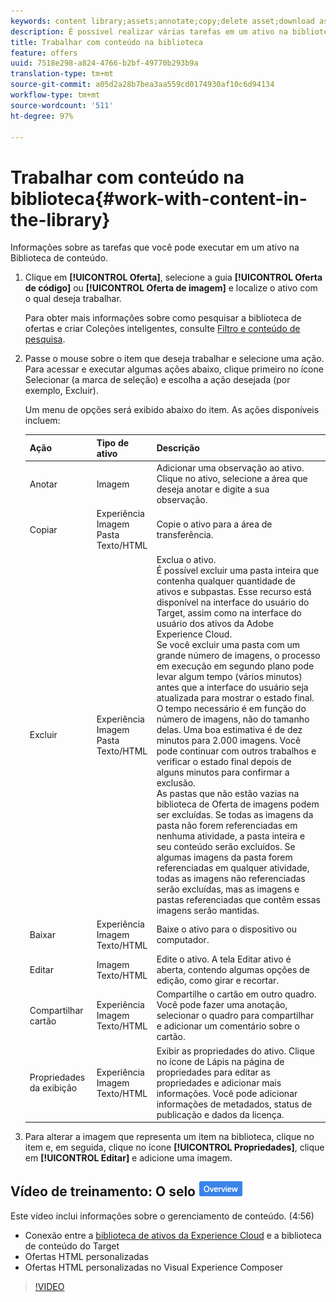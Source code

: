 ```yaml
---
keywords: content library;assets;annotate;copy;delete asset;download asset;edit content;share card;view content properties
description: É possível realizar várias tarefas em um ativo na biblioteca.
title: Trabalhar com conteúdo na biblioteca
feature: offers
uuid: 7518e298-a824-4766-b2bf-49770b293b9a
translation-type: tm+mt
source-git-commit: a05d2a28b7bea3aa559cd0174930af10c6d94134
workflow-type: tm+mt
source-wordcount: '511'
ht-degree: 97%

---
```



# Trabalhar com conteúdo na biblioteca{#work-with-content-in-the-library}

Informações sobre as tarefas que você pode executar em um ativo na Biblioteca de conteúdo.

1. Clique em **[!UICONTROL Oferta]**, selecione a guia **[!UICONTROL Oferta de código]** ou **[!UICONTROL Oferta de imagem]** e localize o ativo com o qual deseja trabalhar.

   Para obter mais informações sobre como pesquisar a biblioteca de ofertas e criar Coleções inteligentes, consulte [Filtro e conteúdo de pesquisa](/help/c-experiences/c-manage-content/filter-and-search-content.md#concept_3B59B8F025BF4CEA82ECC5199D365276).

1. Passe o mouse sobre o item que deseja trabalhar e selecione uma ação. Para acessar e executar algumas ações abaixo, clique primeiro no ícone Selecionar (a marca de seleção) e escolha a ação desejada (por exemplo, Excluir).

   Um menu de opções será exibido abaixo do item. As ações disponíveis incluem:

   | Ação | Tipo de ativo | Descrição |
   |--- |--- |--- |
   | Anotar | Imagem | Adicionar uma observação ao ativo. Clique no ativo, selecione a área que deseja anotar e digite a sua observação. |
   | Copiar | Experiência<br>Imagem<br>Pasta<br>Texto/HTML | Copie o ativo para a área de transferência. |
   | Excluir | Experiência<br>Imagem<br>Pasta<br>Texto/HTML | Exclua o ativo.<br>É possível excluir uma pasta inteira que contenha qualquer quantidade de ativos e subpastas. Esse recurso está disponível na interface do usuário do Target, assim como na interface do usuário dos ativos da Adobe Experience Cloud.<br>Se você excluir uma pasta com um grande número de imagens, o processo em execução em segundo plano pode levar algum tempo (vários minutos) antes que a interface do usuário seja atualizada para mostrar o estado final. O tempo necessário é em função do número de imagens, não do tamanho delas. Uma boa estimativa é de dez minutos para 2.000 imagens. Você pode continuar com outros trabalhos e verificar o estado final depois de alguns minutos para confirmar a exclusão.<br> As pastas que não estão vazias na biblioteca de Oferta de imagens podem ser excluídas. Se todas as imagens da pasta não forem referenciadas em nenhuma atividade, a pasta inteira e seu conteúdo serão excluídos. Se algumas imagens da pasta forem referenciadas em qualquer atividade, todas as imagens não referenciadas serão excluídas, mas as imagens e pastas referenciadas que contêm essas imagens serão mantidas. |
   | Baixar | Experiência<br>Imagem<br>Texto/HTML | Baixe o ativo para o dispositivo ou computador. |
   | Editar | Imagem<br>Texto/HTML | Edite o ativo. A tela Editar ativo é aberta, contendo algumas opções de edição, como girar e recortar. |
   | Compartilhar cartão | Experiência<br>Imagem<br>Texto/HTML | Compartilhe o cartão em outro quadro. Você pode fazer uma anotação, selecionar o quadro para compartilhar e adicionar um comentário sobre o cartão. |
   | Propriedades da exibição | Experiência<br>Imagem<br>Texto/HTML | Exibir as propriedades do ativo. Clique no ícone de Lápis na página de propriedades para editar as propriedades e adicionar mais informações. Você pode adicionar informações de metadados, status de publicação e dados da licença. |

1. Para alterar a imagem que representa um item na biblioteca, clique no item e, em seguida, clique no ícone **[!UICONTROL Propriedades]**, clique em **[!UICONTROL Editar]** e adicione uma imagem.

## Vídeo de treinamento: O selo ![Visão geral do repositório de conteúdo](/help/assets/overview.png)

Este vídeo inclui informações sobre o gerenciamento de conteúdo. (4:56)

* Conexão entre a [biblioteca de ativos da Experience Cloud](https://experienceleague.adobe.com/docs/core-services/interface/assets/creative-cloud.html) e a biblioteca de conteúdo do Target
* Ofertas HTML personalizadas
* Ofertas HTML personalizadas no Visual Experience Composer

>[!VIDEO](https://video.tv.adobe.com/v/17387)